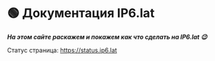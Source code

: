 # 🟢 Документация IP6.lat
***На этом сайте раскажем и покажем как что сделать на IP6.lat 😉***

Статус страница: https://status.ip6.lat
